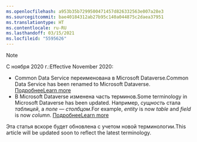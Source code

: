 ```yaml
---
ms.openlocfilehash: a953b35b7299500471457d826332563e007a28e3
ms.sourcegitcommit: bae40184312ab27b95c140a044875c2daea37951
ms.translationtype: HT
ms.contentlocale: ru-RU
ms.lasthandoff: 03/15/2021
ms.locfileid: "5595626"
---
```

> [!NOTE]
> <span data-ttu-id="087bf-101">С ноября 2020 г.:</span><span class="sxs-lookup"><span data-stu-id="087bf-101">Effective November 2020:</span></span>
> - <span data-ttu-id="087bf-102">Common Data Service переименована в Microsoft Dataverse.</span><span class="sxs-lookup"><span data-stu-id="087bf-102">Common Data Service has been renamed to Microsoft Dataverse.</span></span> [<span data-ttu-id="087bf-103">Подробнее</span><span class="sxs-lookup"><span data-stu-id="087bf-103">Learn more</span></span>](https://aka.ms/PAuAppBlog)
> - <span data-ttu-id="087bf-104">В Microsoft Dataverse изменена часть терминов.</span><span class="sxs-lookup"><span data-stu-id="087bf-104">Some terminology in Microsoft Dataverse has been updated.</span></span> <span data-ttu-id="087bf-105">Например, *сущность* стала *таблицей*, а *поле* — *столбцом*.</span><span class="sxs-lookup"><span data-stu-id="087bf-105">For example, *entity* is now *table* and *field* is now *column*.</span></span> [<span data-ttu-id="087bf-106">Подробнее</span><span class="sxs-lookup"><span data-stu-id="087bf-106">Learn more</span></span>](/powerapps/maker/data-platform/data-platform-intro)
>
> <span data-ttu-id="087bf-107">Эта статья вскоре будет обновлена с учетом новой терминологии.</span><span class="sxs-lookup"><span data-stu-id="087bf-107">This article will be updated soon to reflect the latest terminology.</span></span>